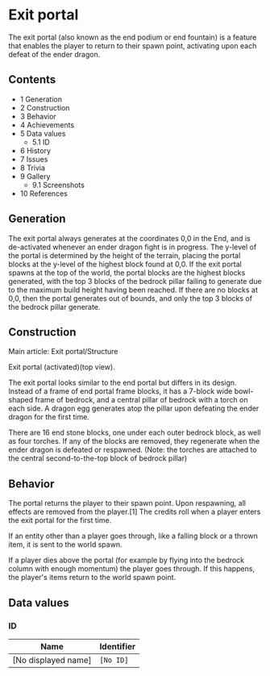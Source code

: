 # Exit portal
The exit portal (also known as the end podium or end fountain) is a feature that enables the player to return to their spawn point, activating upon each defeat of the ender dragon.

## Contents
- 1 Generation
- 2 Construction
- 3 Behavior
- 4 Achievements
- 5 Data values
	- 5.1 ID
- 6 History
- 7 Issues
- 8 Trivia
- 9 Gallery
	- 9.1 Screenshots
- 10 References

## Generation
The exit portal always generates at the coordinates 0,0 in the End, and is de-activated whenever an ender dragon fight is in progress. The y-level of the portal is determined by the height of the terrain, placing the portal blocks at the y-level of the highest block found at 0,0. If the exit portal spawns at the top of the world, the portal blocks are the highest blocks generated, with the top 3 blocks of the bedrock pillar failing to generate due to the maximum build height having been reached. If there are no blocks at 0,0, then the portal generates out of bounds, and only the top 3 blocks of the bedrock pillar generate.

## Construction
Main article: Exit portal/Structure



































































Exit portal (activated)(top view).


The exit portal looks similar to the end portal but differs in its design. Instead of a frame of end portal frame blocks, it has a 7-block wide bowl-shaped frame of bedrock, and a central pillar of bedrock with a torch on each side. A dragon egg generates atop the pillar upon defeating the ender dragon for the first time.

There are 16 end stone blocks, one under each outer bedrock block, as well as four torches. If any of the blocks are removed, they regenerate when the ender dragon is defeated or respawned. (Note: the torches are attached to the central second-to-the-top block of bedrock pillar)

## Behavior
The portal returns the player to their spawn point. Upon respawning, all effects are removed from the player.[1] The credits roll when a player enters the exit portal for the first time. 

If an entity other than a player goes through, like a falling block or a thrown item, it is sent to the world spawn. 

If a player dies above the portal (for example by flying into the bedrock column with enough momentum) the player goes through. If this happens, the player's items return to the world spawn point.

## Data values
### ID
| Name                | Identifier |
|---------------------|------------|
| [No displayed name] | `[No ID]`  |


